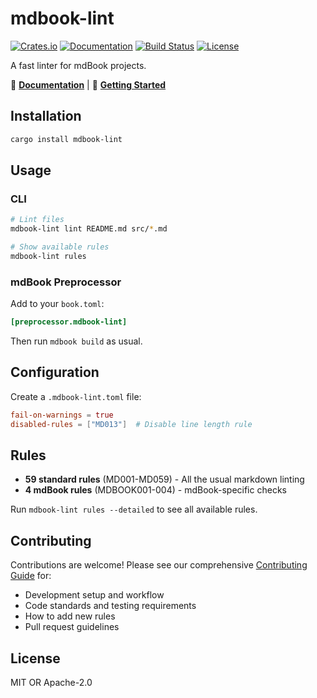 # mdbook-lint

[![Crates.io](https://img.shields.io/crates/v/mdbook-lint.svg)](https://crates.io/crates/mdbook-lint)
[![Documentation](https://docs.rs/mdbook-lint/badge.svg)](https://docs.rs/mdbook-lint)
[![Build Status](https://github.com/joshrotenberg/mdbook-lint/workflows/CI/badge.svg)](https://github.com/joshrotenberg/mdbook-lint/actions)
[![License](https://img.shields.io/badge/license-MIT%20OR%20Apache--2.0-blue.svg)](https://github.com/joshrotenberg/mdbook-lint#license)

A fast linter for mdBook projects.

📖 **[Documentation](https://joshrotenberg.github.io/mdbook-lint/)** | 🚀 **[Getting Started](https://joshrotenberg.github.io/mdbook-lint/getting-started.html)**

## Installation

```bash
cargo install mdbook-lint
```

## Usage

### CLI

```bash
# Lint files
mdbook-lint lint README.md src/*.md

# Show available rules
mdbook-lint rules
```

### mdBook Preprocessor

Add to your `book.toml`:

```toml
[preprocessor.mdbook-lint]
```

Then run `mdbook build` as usual.

## Configuration

Create a `.mdbook-lint.toml` file:

```toml
fail-on-warnings = true
disabled-rules = ["MD013"]  # Disable line length rule
```

## Rules

- **59 standard rules** (MD001-MD059) - All the usual markdown linting
- **4 mdBook rules** (MDBOOK001-004) - mdBook-specific checks

Run `mdbook-lint rules --detailed` to see all available rules.

## Contributing

Contributions are welcome! Please see our comprehensive [Contributing Guide](https://joshrotenberg.github.io/mdbook-lint/contributing.html) for:

- Development setup and workflow
- Code standards and testing requirements  
- How to add new rules
- Pull request guidelines

## License

MIT OR Apache-2.0
